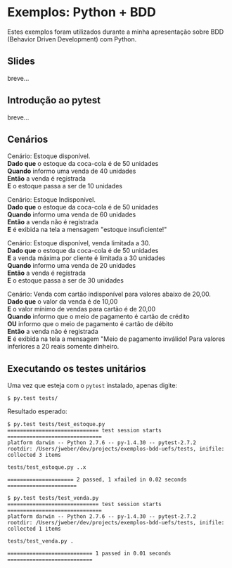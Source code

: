 # Exemplos: Python + BDD
Estes exemplos foram utilizados durante a minha apresentação sobre BDD (Behavior Driven Development) com Python.

## Slides
breve...

## Introdução ao pytest
breve...

## Cenários

Cenário: Estoque disponível.  
**Dado que** o estoque da coca-cola é de 50 unidades  
**Quando** informo uma venda de 40 unidades  
**Então** a venda é registrada  
  **E** o estoque passa a ser de 10 unidades

Cenário: Estoque Indisponível.  
**Dado que** o estoque da coca-cola é de 50 unidades  
**Quando** informo uma venda de 60 unidades  
**Então** a venda não é registrada  
  **E** é exibida na tela a mensagem "estoque
insuficiente!"  

Cenário: Estoque disponível, venda limitada a 30.  
**Dado que** o estoque da coca-cola é de 50 unidades  
  **E** a venda máxima por cliente é limitada a 30 unidades  
**Quando** informo uma venda de 20 unidades   
**Então** a venda é registrada  
  **E** o estoque passa a ser de 30 unidades  

Cenário: Venda com cartão indisponível para valores abaixo de 20,00.  
**Dado que** o valor da venda é de 10,00  
  **E** o valor mínimo de vendas para cartão é de 20,00  
**Quando** informo que o meio de pagamento é cartão de crédito  
  **OU** informo que o meio de pagamento é cartão de débito  
**Então** a venda não é registrada  
  **E** é exibida na tela a mensagem "Meio de pagamento inválido! Para valores
inferiores a 20 reais somente dinheiro.  

## Executando os testes unitários
Uma vez que esteja com o ```pytest``` instalado, apenas digite:
```shell
$ py.test tests/
```
Resultado esperado:
```shell
$ py.test tests/test_estoque.py
============================= test session starts ==============================
platform darwin -- Python 2.7.6 -- py-1.4.30 -- pytest-2.7.2
rootdir: /Users/jweber/dev/projects/exemplos-bdd-uefs/tests, inifile:
collected 3 items

tests/test_estoque.py ..x

===================== 2 passed, 1 xfailed in 0.02 seconds ======================

$ py.test tests/test_venda.py
============================= test session starts ==============================
platform darwin -- Python 2.7.6 -- py-1.4.30 -- pytest-2.7.2
rootdir: /Users/jweber/dev/projects/exemplos-bdd-uefs/tests, inifile:
collected 1 items

tests/test_venda.py .

=========================== 1 passed in 0.01 seconds ===========================
```
